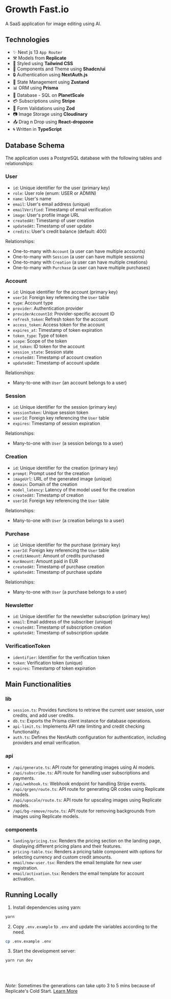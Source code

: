 # Growth Fast.io

A SaaS application for image editing using AI.

## Technologies

- ✨ Next js 13 `App Router`
- ⚒ Models from **Replicate**
- 💎 Styled using **Tailwind CSS**
- 🎨 Components and Theme using **Shadcn/ui**
- 🔒 Authentication using **NextAuth.js**
- 🐻 State Management using **Zustand**
- 📊 ORM using **Prisma**
- 🧧 Database - SQL on **PlanetScale**
- 💳 Subscriptions using **Stripe**
- 🔧 Form Validations using **Zod**
- 📷 Image Storage using **Cloudinary**
- 📤 Drag n Drop using **React-dropzone**
- 🌀 Written in **TypeScript**

## Database Schema

The application uses a PostgreSQL database with the following tables and relationships:

### User

- `id`: Unique identifier for the user (primary key)
- `role`: User role (enum: USER or ADMIN)
- `name`: User's name
- `email`: User's email address (unique)
- `emailVerified`: Timestamp of email verification
- `image`: User's profile image URL
- `createdAt`: Timestamp of user creation
- `updatedAt`: Timestamp of user update
- `credits`: User's credit balance (default: 400)

Relationships:
- One-to-many with `Account` (a user can have multiple accounts)
- One-to-many with `Session` (a user can have multiple sessions)
- One-to-many with `Creation` (a user can have multiple creations)
- One-to-many with `Purchase` (a user can have multiple purchases)

### Account

- `id`: Unique identifier for the account (primary key)
- `userId`: Foreign key referencing the `User` table
- `type`: Account type
- `provider`: Authentication provider
- `providerAccountId`: Provider-specific account ID
- `refresh_token`: Refresh token for the account
- `access_token`: Access token for the account
- `expires_at`: Timestamp of token expiration
- `token_type`: Type of token
- `scope`: Scope of the token
- `id_token`: ID token for the account
- `session_state`: Session state
- `createdAt`: Timestamp of account creation
- `updatedAt`: Timestamp of account update

Relationships:
- Many-to-one with `User` (an account belongs to a user)

### Session

- `id`: Unique identifier for the session (primary key)
- `sessionToken`: Unique session token
- `userId`: Foreign key referencing the `User` table
- `expires`: Timestamp of session expiration

Relationships:
- Many-to-one with `User` (a session belongs to a user)

### Creation

- `id`: Unique identifier for the creation (primary key)
- `prompt`: Prompt used for the creation
- `imageUrl`: URL of the generated image (unique)
- `domain`: Domain of the creation
- `model_latency`: Latency of the model used for the creation
- `createdAt`: Timestamp of creation
- `userId`: Foreign key referencing the `User` table

Relationships:
- Many-to-one with `User` (a creation belongs to a user)

### Purchase

- `id`: Unique identifier for the purchase (primary key)
- `userId`: Foreign key referencing the `User` table
- `creditAmount`: Amount of credits purchased
- `eurAmount`: Amount paid in EUR
- `createdAt`: Timestamp of purchase creation
- `updatedAt`: Timestamp of purchase update

Relationships:
- Many-to-one with `User` (a purchase belongs to a user)

### Newsletter

- `id`: Unique identifier for the newsletter subscription (primary key)
- `email`: Email address of the subscriber (unique)
- `createdAt`: Timestamp of subscription creation
- `updatedAt`: Timestamp of subscription update

### VerificationToken

- `identifier`: Identifier for the verification token
- `token`: Verification token (unique)
- `expires`: Timestamp of token expiration

## Main Functionalities

### lib

- `session.ts`: Provides functions to retrieve the current user session, user credits, and add user credits.
- `db.ts`: Exports the Prisma client instance for database operations.
- `api-limit.ts`: Implements API rate limiting and credit checking functionality.
- `auth.ts`: Defines the NextAuth configuration for authentication, including providers and email verification.

### api

- `/api/generate.ts`: API route for generating images using AI models.
- `/api/subscribe.ts`: API route for handling user subscriptions and payments.
- `/api/webhook.ts`: Webhook endpoint for handling Stripe events.
- `/api/qrgen/route.ts`: API route for generating QR codes using Replicate models.
- `/api/upscale/route.ts`: API route for upscaling images using Replicate models.
- `/api/bg-remove/route.ts`: API route for removing backgrounds from images using Replicate models.

### components

- `landing/pricing.tsx`: Renders the pricing section on the landing page, displaying different pricing plans and their features.
- `pricing-table.tsx`: Renders a pricing table component with options for selecting currency and custom credit amounts.
- `email/new-user.tsx`: Renders the email template for new user registration.
- `email/activation.tsx`: Renders the email template for account activation.

## Running Locally

1. Install dependencies using yarn:


```sh
yarn
```

2. Copy `.env.example` to `.env` and update the variables according to the need.

```sh
cp .env.example .env
```

3. Start the development server:

```sh
yarn run dev
```

<br />
<br />

_Note_: Sometimes the generations can take upto 3 to 5 mins because of Replicate's Cold Start. [Learn More](https://replicate.com/docs/how-does-replicate-work#cold-boots)
